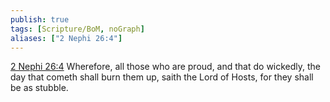 ```yaml
---
publish: true
tags: [Scripture/BoM, noGraph]
aliases: ["2 Nephi 26:4"]
---
```

[2 Nephi 26:4](https://churchofjesuschrist.org/study/scriptures/bofm/2-ne/26?lang=eng&id=p4#p4) Wherefore, all those who are proud, and that do wickedly, the day that cometh shall burn them up, saith the Lord of Hosts, for they shall be as stubble.
